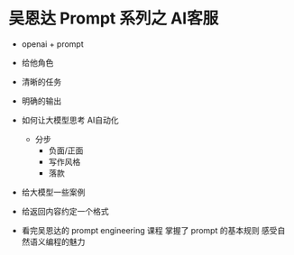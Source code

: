 # 吴恩达 Prompt 系列之 AI客服

- openai + prompt

- 给他角色
- 清晰的任务
- 明确的输出

- 如何让大模型思考 AI自动化
  - 分步
    - 负面/正面
    - 写作风格
    - 落款
    
- 给大模型一些案例
- 给返回内容约定一个格式


- 看完吴恩达的 prompt engineering 课程 掌握了 prompt 的基本规则 感受自然语义编程的魅力